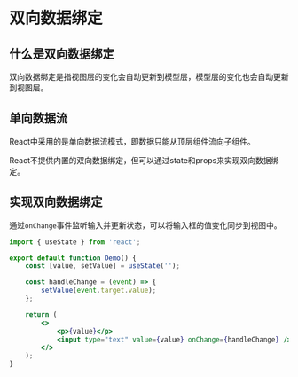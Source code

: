 # 双向数据绑定

## 什么是双向数据绑定
双向数据绑定是指视图层的变化会自动更新到模型层，模型层的变化也会自动更新到视图层。

## 单向数据流
React中采用的是单向数据流模式，即数据只能从顶层组件流向子组件。

React不提供内置的双向数据绑定，但可以通过state和props来实现双向数据绑定。

## 实现双向数据绑定
通过`onChange`事件监听输入并更新状态，可以将输入框的值变化同步到视图中。
```jsx
import { useState } from 'react';

export default function Demo() {
    const [value, setValue] = useState('');

    const handleChange = (event) => {
        setValue(event.target.value);
    };

    return (
        <>
            <p>{value}</p>
            <input type="text" value={value} onChange={handleChange} />
        </>
    );
}
```